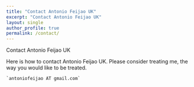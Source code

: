 ```yaml
---
title: "Contact Antonio Feijao UK"
excerpt: "Contact Antonio Feijao UK"
layout: single
author_profile: true
permalink: /contact/
---
```


Contact Antonio Feijao UK

Here is how to contact Antonio Feijao UK. Please consider treating me, the way you would like to be treated.

    `antoniofeijao AT gmail.com`

